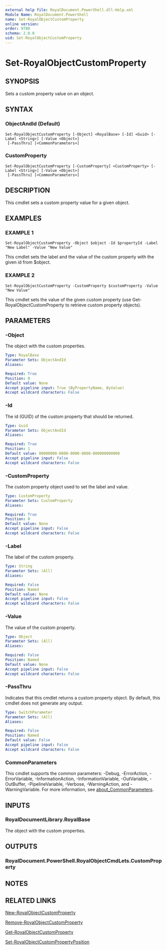 ```yaml
---
external help file: RoyalDocument.PowerShell.dll-Help.xml
Module Name: RoyalDocument.PowerShell
name: Set-RoyalObjectCustomProperty
online version:
order: 9780
schema: 2.0.0
uid: Set-RoyalObjectCustomProperty
---
```


# Set-RoyalObjectCustomProperty

## SYNOPSIS
Sets a custom property value on an object.

## SYNTAX

### ObjectAndId (Default)
```
Set-RoyalObjectCustomProperty [-Object] <RoyalBase> [-Id] <Guid> [-Label <String>] [-Value <Object>]
 [-PassThru] [<CommonParameters>]
```

### CustomProperty
```
Set-RoyalObjectCustomProperty [-CustomProperty] <CustomProperty> [-Label <String>] [-Value <Object>]
 [-PassThru] [<CommonParameters>]
```

## DESCRIPTION
This cmdlet sets a custom property value for a given object.

## EXAMPLES

### EXAMPLE 1
```
Set-RoyalObjectCustomProperty -Object $object -Id $propertyId -Label "New Label" -Value "New Value"
```

This cmdlet sets the label and the value of the custom property with the given id from $object.

### EXAMPLE 2
```
Set-RoyalObjectCustomProperty -CustomProperty $customProperty -Value "New Value"
```

This cmdlet sets the value of the given custom property (use Get-RoyalObjectCustomProperty to retrieve custom property objects).

## PARAMETERS

### -Object
The object with the custom properties.

```yaml
Type: RoyalBase
Parameter Sets: ObjectAndId
Aliases:

Required: True
Position: 0
Default value: None
Accept pipeline input: True (ByPropertyName, ByValue)
Accept wildcard characters: False
```

### -Id
The id (GUID) of the custom property that should be returned.

```yaml
Type: Guid
Parameter Sets: ObjectAndId
Aliases:

Required: True
Position: 1
Default value: 00000000-0000-0000-0000-000000000000
Accept pipeline input: False
Accept wildcard characters: False
```

### -CustomProperty
The custom property object used to set the label and value.

```yaml
Type: CustomProperty
Parameter Sets: CustomProperty
Aliases:

Required: True
Position: 0
Default value: None
Accept pipeline input: False
Accept wildcard characters: False
```

### -Label
The label of the custom property.

```yaml
Type: String
Parameter Sets: (All)
Aliases:

Required: False
Position: Named
Default value: None
Accept pipeline input: False
Accept wildcard characters: False
```

### -Value
The value of the custom property.

```yaml
Type: Object
Parameter Sets: (All)
Aliases:

Required: False
Position: Named
Default value: None
Accept pipeline input: False
Accept wildcard characters: False
```

### -PassThru
Indicates that this cmdlet returns a custom property object.
By default, this cmdlet does not generate any output.

```yaml
Type: SwitchParameter
Parameter Sets: (All)
Aliases:

Required: False
Position: Named
Default value: False
Accept pipeline input: False
Accept wildcard characters: False
```

### CommonParameters
This cmdlet supports the common parameters: -Debug, -ErrorAction, -ErrorVariable, -InformationAction, -InformationVariable, -OutVariable, -OutBuffer, -PipelineVariable, -Verbose, -WarningAction, and -WarningVariable. For more information, see [about_CommonParameters](http://go.microsoft.com/fwlink/?LinkID=113216).

## INPUTS

### RoyalDocumentLibrary.RoyalBase
The object with the custom properties.

## OUTPUTS

### RoyalDocument.PowerShell.RoyalObjectCmdLets.CustomProperty
## NOTES

## RELATED LINKS

[New-RoyalObjectCustomProperty]()

[Remove-RoyalObjectCustomProperty]()

[Get-RoyalObjectCustomProperty]()

[Set-RoyalObjectCustomPropertyPosition]()

